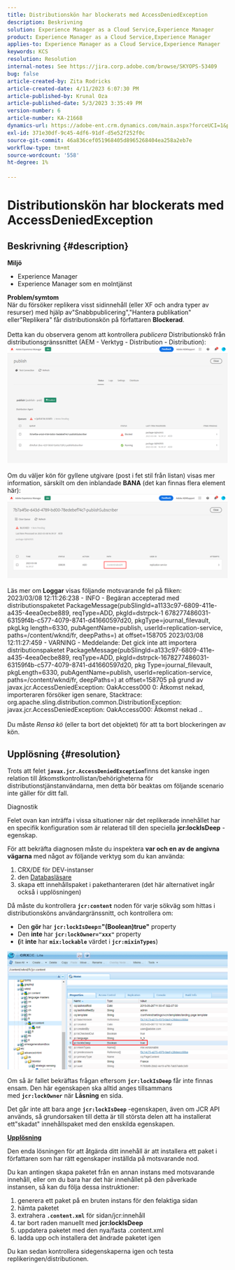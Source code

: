 ```yaml
---
title: Distributionskön har blockerats med AccessDeniedException
description: Beskrivning
solution: Experience Manager as a Cloud Service,Experience Manager
product: Experience Manager as a Cloud Service,Experience Manager
applies-to: Experience Manager as a Cloud Service,Experience Manager
keywords: KCS
resolution: Resolution
internal-notes: See https://jira.corp.adobe.com/browse/SKYOPS-53409
bug: false
article-created-by: Zita Rodricks
article-created-date: 4/11/2023 6:07:30 PM
article-published-by: Krunal Oza
article-published-date: 5/3/2023 3:35:49 PM
version-number: 6
article-number: KA-21668
dynamics-url: https://adobe-ent.crm.dynamics.com/main.aspx?forceUCI=1&pagetype=entityrecord&etn=knowledgearticle&id=0e63beb4-93d8-ed11-a7c7-6045bd006079
exl-id: 371e30df-9c45-4df6-91df-d5e52f252f0c
source-git-commit: 46a836cef051968405d8965268404ea258a2eb7e
workflow-type: tm+mt
source-wordcount: '558'
ht-degree: 1%

---
```


# Distributionskön har blockerats med AccessDeniedException

## Beskrivning {#description}

<b>Miljö</b>
- Experience Manager
- Experience Manager som en molntjänst



<b>Problem/symtom</b><br>När du försöker replikera visst sidinnehåll (eller XF och andra typer av resurser) med hjälp av&quot;Snabbpublicering&quot;,&quot;Hantera publikation&quot; eller&quot;Replikera&quot; får distributionskön på författaren <b>Blockerad</b>.<br> <br>Detta kan du observera genom att kontrollera *publicera* Distributionskö från distributionsgränssnittet (AEM - Verktyg - Distribution - Distribution):<br>![](assets/___1863beb4-93d8-ed11-a7c7-6045bd006079___.png)<br> <br>Om du väljer kön för gyllene utgivare (post i fet stil från listan) visas mer information, särskilt om den inblandade <b>BANA</b> (det kan finnas flera element här):<br>![](assets/___2363beb4-93d8-ed11-a7c7-6045bd006079___.png)<br> <br>Läs mer om <b>Loggar</b> visas följande motsvarande fel på fliken:<br>2023/03/08 12:11:26:238 - INFO - Begäran accepterad med distributionspaketet PackageMessage(pubSlingId=a1133c97-6809-411e-a435-4eea0ecbe889, reqType=ADD, pkgId=dstrpck-1 678277486031-63159f4b-c577-4079-8741-d41660597d20, pkgType=journal_filevault, pkgLkg length=6330, pubAgentName=publish, userId=replication-service, paths=/content/wknd/fr, deepPaths=) at offset=158705 2023/03/08 12:11:27:459 - VARNING - Meddelande: Det gick inte att importera distributionspaketet PackageMessage(pubSlingId=a133c97-6809-411e-a435-4eea0ecbe889, reqType=ADD, pkgId=dstrpck-1678277486031-63159f4b-c577-4079-8741-d41660597d20, pkg Type=journal_filevault, pkgLength=6330, pubAgentName=publish, userId=replication-service, paths=/content/wknd/fr, deepPaths=) at offset=158705 på grund av javax.jcr.AccessDeniedException: OakAccess000 0: Åtkomst nekad, importeraren försöker igen senare, Stacktrace: org.apache.sling.distribution.common.DistributionException: javax.jcr.AccessDeniedException: OakAccess000: Åtkomst nekad ..<br> <br>Du måste *Rensa kö* (eller ta bort det objektet) för att ta bort blockeringen av kön.

## Upplösning {#resolution}


Trots att felet <b>`javax.jcr.AccessDeniedException`</b>finns det kanske ingen relation till åtkomstkontrollistan/behörigheterna för distributionstjänstanvändarna, men detta bör beaktas om följande scenario inte gäller för ditt fall.



Diagnostik

Felet ovan kan inträffa i vissa situationer när det replikerade innehållet har en specifik konfiguration som är relaterad till den speciella <b>jcr:lockIsDeep</b> -egenskap.

För att bekräfta diagnosen måste du inspektera <b>var och en av de angivna vägarna</b> med något av följande verktyg som du kan använda:

1. CRX/DE för DEV-instanser
2. den [Databasläsare](https://experienceleague.adobe.com/docs/experience-manager-cloud-service/content/implementing/developer-tools/repository-browser.html?lang=en)
3. skapa ett innehållspaket i pakethanteraren (det här alternativet ingår också i upplösningen)


Då måste du kontrollera <b>`jcr:content`</b> noden för varje sökväg som hittas i distributionsköns användargränssnitt, och kontrollera om:

- Den <b>gör </b>har <b>`jcr:lockIsDeep`=&quot;(Boolean)true&quot;</b> property
- Den <b>inte </b>har <b>`jcr:lockOwner="xxx"`</b> property
- <b>(</b>it <b>inte</b> har <b>`mix:lockable`</b> värdet i <b>`jcr:mixinTypes`</b>)


![](assets/e5fb7aa2-d8bd-ed11-83ff-6045bd0065b6.png)

Om så är fallet bekräftas frågan eftersom <b>`jcr:lockIsDeep`</b> får inte finnas ensam. Den här egenskapen ska alltid anges tillsammans med <b>`jcr:lockOwner`</b> när <b>Låsning</b> en sida.

Det går inte att bara ange <b>`jcr:lockIsDeep`</b> -egenskapen, även om JCR API används, så grundorsaken till detta är till största delen att ha installerat ett&quot;skadat&quot; innehållspaket med den enskilda egenskapen.



<u><b>Upplösning</b></u>

Den enda lösningen för att åtgärda ditt innehåll är att installera ett paket i författaren som har rätt egenskaper inställda på motsvarande nod.

Du kan antingen skapa paketet från en annan instans med motsvarande innehåll, eller om du bara har det här innehållet på den påverkade instansen, så kan du följa dessa instruktioner:

1. generera ett paket på en bruten instans för den felaktiga sidan
2. hämta paketet
3. extrahera <b>`.content.xml`</b> för sidan/jcr:innehåll
4. tar bort raden manuellt med <b>jcr:lockIsDeep</b>
5. uppdatera paketet med den nya/fasta .content.xml
6. ladda upp och installera det ändrade paketet igen


Du kan sedan kontrollera sidegenskaperna igen och testa replikeringen/distributionen.
